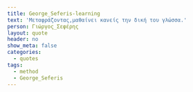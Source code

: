 ```yaml
---
title: George_Seferis-learning
text: 'Μεταφράζοντας,μαθαίνει κανείς την δική του γλώσσα.'
person: Γιώργος_Σεφέρης
layout: quote
header: no
show_meta: false
categories:
  - quotes
tags:
  - method
  - George_Seferis 
---
```

